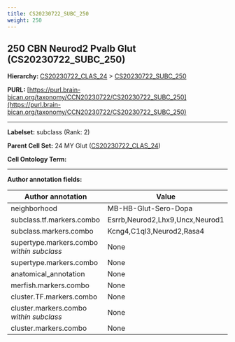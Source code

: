 ```yaml
---
title: CS20230722_SUBC_250
weight: 250
---
```

## 250 CBN Neurod2 Pvalb Glut (CS20230722_SUBC_250)
<b>Hierarchy: </b>
[CS20230722_CLAS_24](../CS20230722_CLAS_24) >
[CS20230722_SUBC_250](../CS20230722_SUBC_250)

**PURL:** [https://purl.brain-bican.org/taxonomy/CCN20230722/CS20230722_SUBC_250](https://purl.brain-bican.org/taxonomy/CCN20230722/CS20230722_SUBC_250)

---


**Labelset:** subclass (Rank: 2)

**Parent Cell Set:** 24 MY Glut ([CS20230722_CLAS_24](../CS20230722_CLAS_24))



**Cell Ontology Term:** 

[MARKER GENES.]: #


---

[TRANSFERRED ANNOTATIONS.]: #


[AUTHOR ANNOTATION FIELDS.]: #


**Author annotation fields:**

| Author annotation | Value |
|-------------------|-------|
|neighborhood|MB-HB-Glut-Sero-Dopa|
|subclass.tf.markers.combo|Esrrb,Neurod2,Lhx9,Uncx,Neurod1|
|subclass.markers.combo|Kcng4,C1ql3,Neurod2,Rasa4|
|supertype.markers.combo _within subclass_|None|
|supertype.markers.combo|None|
|anatomical_annotation|None|
|merfish.markers.combo|None|
|cluster.TF.markers.combo|None|
|cluster.markers.combo _within subclass_|None|
|cluster.markers.combo|None|
